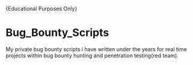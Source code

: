 {Educational Purposes Only}
# Bug_Bounty_Scripts
My private bug bounty scripts i have written under the years for real time projects within bug bounty hunting and penetration testing(red team).
